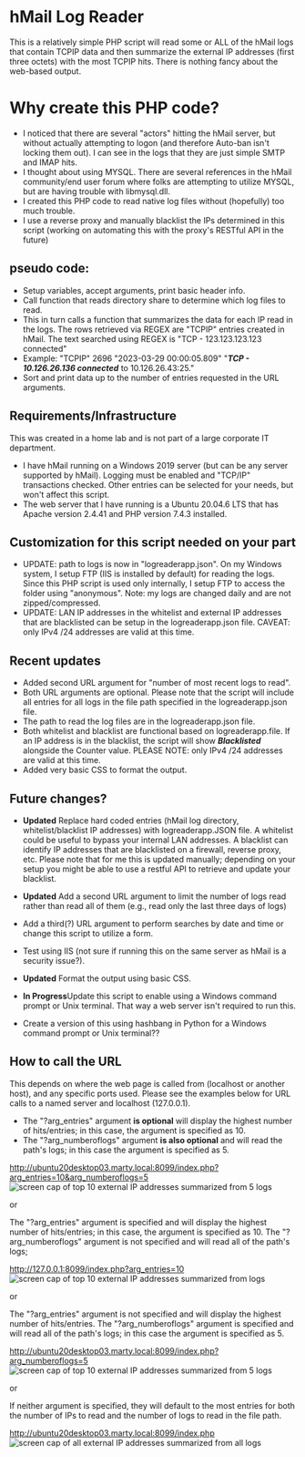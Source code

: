 # hMail Log Reader
This is a relatively simple PHP script will read some or ALL of the hMail logs that contain TCPIP data
and then summarize the external IP addresses (first three octets) with the most TCPIP hits.
There is nothing fancy about the web-based output.

# Why create this PHP code?
* I noticed that there are several "actors" hitting the hMail server, but without actually attempting to logon (and therefore Auto-ban isn't locking them out). I can see in the logs that they are just simple SMTP and IMAP hits.
* I thought about using MYSQL. There are several references in the hMail community/end user forum where folks are attempting to utilize MYSQL, but are having trouble with libmysql.dll.
* I created this PHP code to read native log files without (hopefully) too much trouble.
* I use a reverse proxy and manually blacklist the IPs determined in this script (working on automating this with the proxy's RESTful API in the future)

## pseudo code:
* Setup variables, accept arguments, print basic header info.
* Call function that reads directory share to determine which log files to read.
* This in turn calls a function that summarizes the data for each IP read in the logs.
  The rows retrieved via REGEX are "TCPIP" entries created in hMail.
  The text searched using REGEX is "TCP - 123.123.123.123 connected"
* Example:  "TCPIP"	2696	"2023-03-29 00:00:05.809"	"***TCP - 10.126.26.136 connected*** to 10.126.26.43:25."
* Sort and print data up to the number of entries requested in the URL arguments.

## Requirements/Infrastructure
This was created in a home lab and is not part of a large corporate IT department.
* I have hMail running on a Windows 2019 server (but can be any server supported by hMail).
  Logging must be enabled and "TCP/IP" transactions checked. Other entries can be selected for your needs, but won't affect this script.
* The web server that I have running is a Ubuntu 20.04.6 LTS that has Apache version 2.4.41 and PHP version 7.4.3 installed.

## Customization for this script needed on your part
* UPDATE: path to logs is now in "logreaderapp.json".
  On my Windows system, I setup FTP (IIS is installed by default) for reading the logs. Since this PHP script is used only internally, I setup FTP to access the folder using "anonymous".
  Note: my logs are changed daily and are not zipped/compressed.
* UPDATE: LAN IP addresses in the whitelist and external IP addresses that are blacklisted can be setup in the logreaderapp.json file.
  CAVEAT: only IPv4 /24 addresses are valid at this time.

## Recent updates
* Added second URL argument for "number of most recent logs to read".
* Both URL arguments are optional. Please note that the script will include all entries for all logs in the file path specified in the logreaderapp.json file.
* The path to read the log files are in the logreaderapp.json file.
* Both whitelist and blacklist are functional based on logreaderapp.file. If an IP address is in the blacklist, the script will show ***Blacklisted*** alongside the Counter value.
  PLEASE NOTE: only IPv4 /24 addresses are valid at this time.
* Added very basic CSS to format the output.

## Future changes?
* **Updated** Replace hard coded entries (hMail log directory, whitelist/blacklist IP addresses) with  logreaderapp.JSON file.
    A whitelist could be useful to bypass your internal LAN addresses.
    A blacklist can identify IP addresses that are blacklisted on a firewall, reverse proxy, etc. Please note that for me this is updated manually; depending on your setup you might be able to use a restful API to retrieve and update your blacklist.
* **Updated** Add a second URL argument to limit the number of logs read rather than read all of them (e.g., read only the last three days of logs)
* Add a third(?) URL argument to perform searches by date and time or change this script to utilize a form.
* Test using IIS (not sure if running this on the same server as hMail is a security issue?).
* **Updated** Format the output using basic CSS.

* **In Progress**Update this script to enable using a Windows command prompt or Unix terminal. That way a web server isn't required to run this.
* Create a version of this using hashbang in Python for a Windows command prompt or Unix terminal??

## How to call the URL
This depends on where the web page is called from (localhost or another host), and any specific ports used. Please see the examples below for URL calls to a named server and localhost (127.0.0.1).

* The "?arg_entries" argument **is optional** will display the highest number of hits/entries; in this case, the argument is specified as 10.
* The "?arg_numberoflogs" argument **is also optional** and will read the path's logs; in this case the argument is specified as 5.

http://ubuntu20desktop03.marty.local:8099/index.php?arg_entries=10&arg_numberoflogs=5
![screen cap of top 10 external IP addresses summarized from 5 logs](Example4.PNG)

or

The "?arg_entries" argument is specified and will display the highest number of hits/entries; in this case, the argument is specified as 10. The "?arg_numberoflogs" argument is not specified and will read all of the path's logs;

http://127.0.0.1:8099/index.php?arg_entries=10
![screen cap of top 10 external IP addresses summarized from logs](Example1.PNG)

or

The "?arg_entries" argument is not specified and will display the highest number of hits/entries. The "?arg_numberoflogs" argument is specified and will read all of the path's logs; in this case the argument is specified as 5.

http://ubuntu20desktop03.marty.local:8099/index.php?arg_numberoflogs=5
![screen cap of top 10 external IP addresses summarized from 5 logs](Example2.PNG)

or

If neither argument is specified, they will default to the most entries for both the number of IPs to read and the number of logs to read in the file path.

http://ubuntu20desktop03.marty.local:8099/index.php
![screen cap of all external IP addresses summarized from all logs](Example3.PNG)
